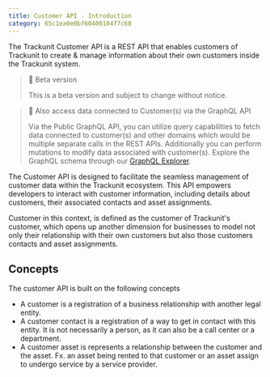 ```yaml
---
title: Customer API - Introduction
category: 65c1ea0e0bf60400104f7c68
---
```

The Trackunit Customer API is a REST API that enables customers of Trackunit to create & manage information about their own customers inside the Trackunit system.
> 🚧 Beta version
> 
> This is a beta version and subject to change without notice.

> 📘 Also access data connected to Customer(s) via the GraphQL API
> 
> Via the Public GraphQL API, you can utilize query capabilities to fetch data connected to customer(s) and other domains which would be multiple separate calls in the REST APIs. Additionally you can perform mutations to modify data associated with customer(s). Explore the GraphQL schema through our [GraphQL Explorer](https://apps.iris.trackunit.com/graphql-public-viewer/).

The Customer API is designed to facilitate the seamless management of customer data within the Trackunit ecosystem. This API empowers developers to interact with customer information, including details about customers, their associated contacts and asset assignments.

Customer in this context, is defined as the customer of Trackunit's customer, which opens up another dimension for businesses to model not only their relationship with their own customers but also those customers contacts and asset assignments.

## Concepts

The customer API is built on the following concepts

- A customer is a registration of a business relationship with another legal entity.
- A customer contact is a registration of a way to get in contact with this entity. It is not necessarily a person, as it can also be a call center or a department.
- A customer asset is represents a relationship between the customer and the asset. Fx. an asset being rented to that customer or an asset assign to undergo service by a service provider.

